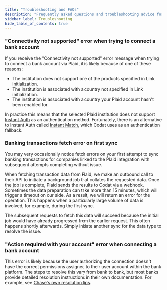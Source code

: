 ```yaml
---
title: "Troubleshooting and FAQs"
description: "Frequently asked questions and troubleshooting advice for our Plaid integration"
sidebar_label: Troubleshooting
hide_table_of_contents: true
---
```


### "Connectivity not supported" error when trying to connect a bank account

If you receive the "Connectivity not supported" error message when trying to connect a bank account via Plaid, it is likely because of one of these reasons:

- The institution does not support one of the products specified in Link initialization.
- The institution is associated with a country not specified in Link initialization.
- The institution is associated with a country your Plaid account hasn't been enabled for.

In practice this means that the selected Plaid institution does not support [Instant Auth](https://plaid.com/docs/auth/coverage/instant/#instant-auth) as an authentication method. Fortunately, there is an alternative to Instant Auth called [Instant Match](https://plaid.com/docs/auth/coverage/instant/#instant-match), which Codat uses as an authentication fallback.

### Banking transactions fetch error on first sync

You may very occasionally notice fetch errors on your first attempt to sync banking transactions for companies linked to the Plaid integration with subsequent attempts completing without issue.

When fetching transaction data from Plaid, we make an outbound call to their API to initiate a background job that collates the requested data. Once the job is complete, Plaid sends the results to Codat via a webhook. Sometimes the data preparation can take more than 15 minutes, which will trigger a timeout on our side. As a result, we will return an error for the operation. This happens when a particularly large volume of data is involved, for example, during the first sync.

The subsequent requests to fetch this data will succeed because the initial job would have already progressed from the earlier request. This often happens shortly afterwards. Simply initiate another sync for the data type to resolve the issue.

### "Action required with your account" error when connecting a bank account

This error is likely because the user authorizing the connection doesn't have the correct permissions assigned to their user account within the bank platform. The steps to resolve this vary from bank to bank, but most banks provide detailed resolution instructions in their own documentation. For example, see [Chase's own resolution tips](https://www.chase.com/digital/customer-service/helpful-tips/business-banking/security/add-users-assign-rights).
